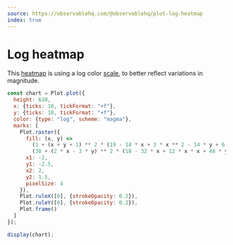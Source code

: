 ```yaml
---
source: https://observablehq.com/@observablehq/plot-log-heatmap
index: true
---
```


# Log heatmap

This [heatmap](https://observablehq.com/plot/marks/raster) is using a log color [scale](https://observablehq.com/plot/features/scales), to better reflect variations in magnitude.

```js echo
const chart = Plot.plot({
  height: 630,
  x: {ticks: 10, tickFormat: "+f"},
  y: {ticks: 10, tickFormat: "+f"},
  color: {type: "log", scheme: "magma"},
  marks: [
    Plot.raster({
      fill: (x, y) =>
        (1 + (x + y + 1) ** 2 * (19 - 14 * x + 3 * x ** 2 - 14 * y + 6 * x * y + 3 * y ** 2)) *
        (30 + (2 * x - 3 * y) ** 2 * (18 - 32 * x + 12 * x * x + 48 * y - 36 * x * y + 27 * y ** 2)),
      x1: -2,
      y1: -2.5,
      x2: 2,
      y2: 1.5,
      pixelSize: 4
    }),
    Plot.ruleX([0], {strokeOpacity: 0.2}),
    Plot.ruleY([0], {strokeOpacity: 0.2}),
    Plot.frame()
  ]
});

display(chart);
```
